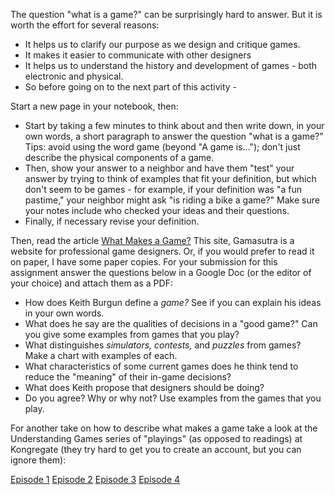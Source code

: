 The question "what is a game?" can be surprisingly hard to answer. But it is worth the effort for several reasons:

* It helps us to clarify our purpose as we design and critique games.
* It makes it easier to communicate with other designers
* It helps us to understand the history and development of games - both electronic and physical.
* So before going on to the next part of this activity -

Start a new page in your notebook, then:

* Start by taking a few minutes to think about and then write down, in your own words, a short paragraph to answer the question "what is a game?" Tips: avoid using the word game (beyond "A game is…"); don't just describe the physical components of a game.
* Then, show your answer to a neighbor and have them "test" your answer by trying to think of examples that fit your definition, but which don't seem to be games - for example, if your definition was "a fun pastime," your neighbor might ask "is riding a bike a game?"
Make sure your notes include who checked your ideas and their questions.
* Finally, if necessary revise your definition.

Then, read the article [What Makes a Game?](https://www.gamasutra.com/view/feature/167418/what_makes_a_game.php) This site, Gamasutra is a website for professional game designers. Or, if you would prefer to read it on paper,  I have some paper copies. For your submission for this assignment answer the questions below in a Google Doc (or the editor of your choice) and attach them as a PDF:

* How does Keith Burgun define a *game?* See if you can explain his ideas in your own words.
* What does he say are the qualities of decisions in a "good game?" Can you give some examples from games that you play?
* What distinguishes *simulators, contests,* and *puzzles* from games? Make a chart with examples of each.
* What characteristics of some current games does he think tend to reduce the "meaning" of their in-game decisions?
* What does Keith propose that designers should be doing?
* Do you agree? Why or why not? Use examples from the games that you play.

For another take on how to describe what makes a game take a look at the Understanding Games series of "playings" (as opposed to readings) at Kongregate (they try hard to get you to create an account, but you can ignore them):

[Episode 1](http://www.kongregate.com/games/pixelate/understanding-games-episode-1)
[Episode 2](http://www.kongregate.com/games/pixelate/understanding-games-episode-2)
[Episode 3](http://www.kongregate.com/games/pixelate/understanding-games-episode-3)
[Episode 4](http://www.kongregate.com/games/pixelate/understanding-games-episode-4)
